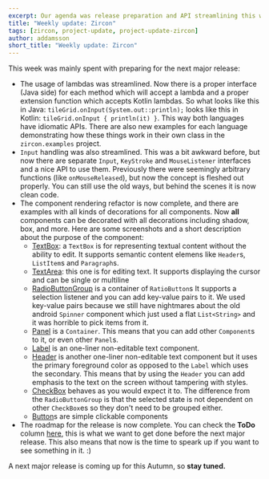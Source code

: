 ```yaml
---
excerpt: Our agenda was release preparation and API streamlining this week!
title: "Weekly update: Zircon"
tags: [zircon, project-update, project-update-zircon]
author: addamsson
short_title: "Weekly update: Zircon"
---
```


This week was mainly spent with preparing for the next major release:

- The usage of lambdas was streamlined. Now there is a proper interface (Java side) for each method which will accept a lambda
  and a proper extension function which accepts Kotlin lambdas. So what looks like this in Java: `tileGrid.onInput(System.out::println);`
  looks like this in Kotlin: `tileGrid.onInput { println(it) }`. This way both languages have idiomatic APIs.
  There are also new examples for each language demonstrating how these things work in their own class in the `zircon.examples` project.
- `Input` handling was also streamlined. This was a bit awkward before, but now there are separate `Input`, `KeyStroke` and `MouseListener`
  interfaces and a nice API to use them. Previously there were seemingly arbitrary functions (like `onMouseReleased`), but now the concept
  is fleshed out properly. You can still use the old ways, but behind the scenes it is now clean code.
- The component rendering refactor is now complete, and there are examples with all kinds of decorations for all components.
  Now **all** components can be decorated with all decorations including shadow, box, and more.
  Here are some screenshots and a short description about the purpose of the component:
  - [TextBox](https://cdn.discordapp.com/attachments/363771631727804416/495334868238991360/unknown.png): a `TextBox` is for representing textual
    content without the ability to edit. It supports semantic content elemens like `Header`s, `ListItem`s and `Paragraph`s.
  - [TextArea](https://cdn.discordapp.com/attachments/363771631727804416/495335398382501908/unknown.png): this one is for editing text. It supports
    displaying the cursor and can be single or multiline
  - [RadioButtonGroup](https://cdn.discordapp.com/attachments/363771631727804416/495336535508516885/radio_button_group.gif) is a container of `RatioButton`s
    It supports a selection listener and you can add key-value pairs to it. We used key-value pairs because we still have nightmares about the old android
    `Spinner` component which just used a flat `List<String>` and it was horrible to pick items from it.
  - [Panel](https://cdn.discordapp.com/attachments/363771631727804416/495339182412136469/unknown.png) is a `Container`. This means that you can add
    other `Component`s to it, or even other `Panel`s.
  - [Label](https://cdn.discordapp.com/attachments/363771631727804416/495339396871225344/unknown.png) is an one-liner non-editable text component.
  - [Header](https://cdn.discordapp.com/attachments/363771631727804416/495340218463944704/unknown.png) is another one-liner non-editable text component
    but it uses the primary foreground color as opposed to the `Label` which uses the secondary. This means that by using the `Header` you can add emphasis
    to the text on the screen without tampering with styles.
  - [CheckBox](https://cdn.discordapp.com/attachments/363771631727804416/495343503715598366/checkbox.gif) behaves as you would expect it to. The difference
    from the `RadioButtonGroup` is that the selected state is not dependent on other `CheckBox`es so they don't need to be grouped either.
  - [Button](https://cdn.discordapp.com/attachments/363771631727804416/495344198292340737/button.gif)s are simple clickable components
- The roadmap for the release is now complete. You can check the **ToDo** column [here](https://github.com/Hexworks/zircon/projects/2), this is what
  we want to get done before the next major release. This also means that now is the time to speark up if you want to see something in it. :)  


A next major release is coming up for this Autumn, so **stay tuned.**
